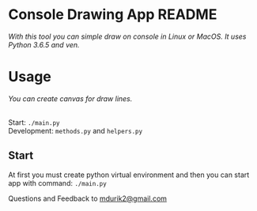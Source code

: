 # Console Drawing App README

_With this tool you can simple draw on console in Linux or MacOS. It uses Python 3.6.5 and ven._

# Usage

_You can create canvas for draw lines._<br><br>

Start: `./main.py` <br>
Development: `methods.py` and `helpers.py` <br>

## Start

At first you must create python virtual environment and then you can start app with command:
`./main.py`

Questions and Feedback to mdurik2@gmail.com
